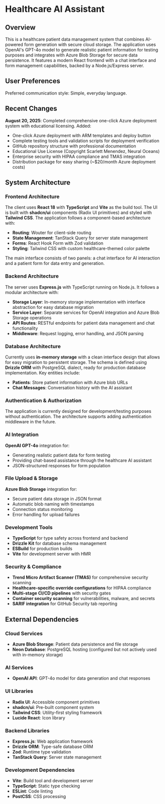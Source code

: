 # Healthcare AI Assistant

## Overview

This is a healthcare patient data management system that combines AI-powered form generation with secure cloud storage. The application uses OpenAI's GPT-4o model to generate realistic patient information for testing purposes and integrates with Azure Blob Storage for secure data persistence. It features a modern React frontend with a chat interface and form management capabilities, backed by a Node.js/Express server.

## User Preferences

Preferred communication style: Simple, everyday language.

## Recent Changes

**August 20, 2025**: Completed comprehensive one-click Azure deployment system with educational licensing. Added:
- One-click Azure deployment with ARM templates and deploy button
- Complete testing tools and validation scripts for deployment verification
- GitHub repository structure with professional documentation
- Educational Use License (Copyright Scarlett Menendez, Neural Oceans)
- Enterprise security with HIPAA compliance and TMAS integration
- Distribution package for easy sharing (~$20/month Azure deployment costs)

## System Architecture

### Frontend Architecture
The client uses **React 18** with **TypeScript** and **Vite** as the build tool. The UI is built with **shadcn/ui** components (Radix UI primitives) and styled with **Tailwind CSS**. The application follows a component-based architecture with:

- **Routing**: Wouter for client-side routing
- **State Management**: TanStack Query for server state management
- **Forms**: React Hook Form with Zod validation
- **Styling**: Tailwind CSS with custom healthcare-themed color palette

The main interface consists of two panels: a chat interface for AI interaction and a patient form for data entry and generation.

### Backend Architecture
The server uses **Express.js** with TypeScript running on Node.js. It follows a modular architecture with:

- **Storage Layer**: In-memory storage implementation with interface abstraction for easy database migration
- **Service Layer**: Separate services for OpenAI integration and Azure Blob Storage operations
- **API Routes**: RESTful endpoints for patient data management and chat functionality
- **Middleware**: Request logging, error handling, and JSON parsing

### Database Architecture
Currently uses **in-memory storage** with a clean interface design that allows for easy migration to persistent storage. The schema is defined using **Drizzle ORM** with PostgreSQL dialect, ready for production database implementation. Key entities include:

- **Patients**: Store patient information with Azure blob URLs
- **Chat Messages**: Conversation history with the AI assistant

### Authentication & Authorization
The application is currently designed for development/testing purposes without authentication. The architecture supports adding authentication middleware in the future.

### AI Integration
**OpenAI GPT-4o** integration for:
- Generating realistic patient data for form testing
- Providing chat-based assistance through the healthcare AI assistant
- JSON-structured responses for form population

### File Upload & Storage
**Azure Blob Storage** integration for:
- Secure patient data storage in JSON format
- Automatic blob naming with timestamps
- Connection status monitoring
- Error handling for upload failures

### Development Tools
- **TypeScript** for type safety across frontend and backend
- **Drizzle Kit** for database schema management
- **ESBuild** for production builds
- **Vite** for development server with HMR

### Security & Compliance
- **Trend Micro Artifact Scanner (TMAS)** for comprehensive security scanning
- **Healthcare-specific override configurations** for HIPAA compliance
- **Multi-stage CI/CD pipelines** with security gates
- **Container security scanning** for vulnerabilities, malware, and secrets
- **SARIF integration** for GitHub Security tab reporting

## External Dependencies

### Cloud Services
- **Azure Blob Storage**: Patient data persistence and file storage
- **Neon Database**: PostgreSQL hosting (configured but not actively used with in-memory storage)

### AI Services  
- **OpenAI API**: GPT-4o model for data generation and chat responses

### UI Libraries
- **Radix UI**: Accessible component primitives
- **shadcn/ui**: Pre-built component system
- **Tailwind CSS**: Utility-first styling framework
- **Lucide React**: Icon library

### Backend Libraries
- **Express.js**: Web application framework
- **Drizzle ORM**: Type-safe database ORM
- **Zod**: Runtime type validation
- **TanStack Query**: Server state management

### Development Dependencies
- **Vite**: Build tool and development server
- **TypeScript**: Static type checking
- **ESLint**: Code linting
- **PostCSS**: CSS processing